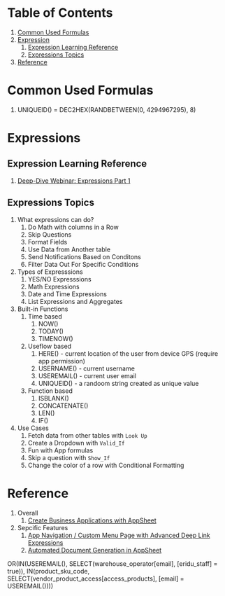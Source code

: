 # Table of Contents
1. [Common Used Formulas](#Common-Used-Formulas)
1. [Expression](#Expression)
    1. [Expression Learning Reference](#Expression-Learning-Reference)
    1. [Expressions Topics](#Expressions-Topics)
1. [Reference](#Reference)

# Common Used Formulas
1. UNIQUEID() = DEC2HEX(RANDBETWEEN(0, 4294967295), 8)

# Expressions
## Expression Learning Reference
1. [Deep-Dive Webinar: Expressions Part 1](https://youtu.be/NoKMn28BYUM)

## Expressions Topics
1. What expressions can do?
    1. Do Math with columns in a Row
    1. Skip Questions
    1. Format Fields
    1. Use Data from Another table
    1. Send Notifications Based on Conditons
    1. Filter Data Out For Specific Conditions
1. Types of Expresssions
    1. YES/NO Expresssions
    1. Math Expressions
    1. Date and Time Expressions
    1. List Expressions and Aggregates
1. Built-in Functions
    1. Time based 
        1. NOW()
        1. TODAY()
        1. TIMENOW()
    1. Useflow based 
        1. HERE() - current location of the user from device GPS (require app permission)
        1. USERNAME() - current username
        1. USEREMAIL() - current user email
        1. UNIQUEID() - a randoom string created as unique value
    1. Function based 
        1. ISBLANK()
        1. CONCATENATE()
        1. LEN()
        1. IF()
1. Use Cases 
    1. Fetch data from other tables with `Look Up`
    1. Create a Dropdown with `Valid_If`
    1. Fun with App formulas
    1. Skip a question with `Show_If`
    1. Change the color of a row with Conditional Formatting

# Reference 
1. Overall 
    1. [Create Business Applications with AppSheet](https://www.udemy.com/course/create-business-applications-with-appsheet/)
1. Sepcific Features
    1. [App Navigation / Custom Menu Page with Advanced Deep Link Expressions](https://youtu.be/zrM1_gzsBl4)
    1. [Automated Document Generation in AppSheet](https://youtu.be/dDyO9f9wEeo)

OR(IN(USEREMAIL(), SELECT(warehouse_operator[email], [eridu_staff] = true)), IN(product_sku_code, SELECT(vendor_product_access[access_products], [email] = USEREMAIL())))